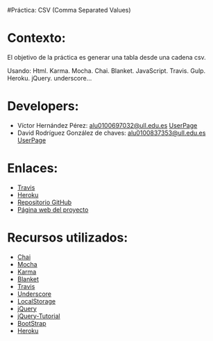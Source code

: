 #Práctica: CSV (Comma Separated Values)

Contexto:
=========

El objetivo de la práctica es generar una tabla desde una cadena csv.

Usando:
    Html.
    Karma.
    Mocha.
    Chai.
    Blanket.
    JavaScript.
    Travis.
    Gulp.
    Heroku.
    jQuery.
    underscore...

Developers:
============

* Víctor Hernández Pérez: alu0100697032@ull.edu.es   [UserPage](http://alu0100697032.github.io/)
* David Rodríguez González de chaves: alu0100837353@ull.edu.es   [UserPage](http://alu0100837353.github.io/)


Enlaces:
========


* [Travis](https://travis-ci.org/alu0100697032/csv_ajax)
* [Heroku](https://david-victor-csv.herokuapp.com)
* [Repositorio GitHub](https://github.com/alu0100697032/csv_ajax)
* [Página web del proyecto](https://david-victor-csv.herokuapp.com)

Recursos utilizados:
=======

* [Chai](http://chaijs.com/)
* [Mocha](http://mochajs.org/)
* [Karma](http://karma-runner.github.io/0.12/index.html)
* [Blanket](http://blanketjs.org/)
* [Travis](https://travis-ci.org)
* [Underscore](http://underscorejs.org/)
* [LocalStorage](https://campusvirtual.ull.es/1415/mod/page/view.php?id=191243)
* [jQuery](http://jquery.com/)
* [jQuery-Tutorial](http://www.w3schools.com/jquery/default.asp)
* [BootStrap](http://getbootstrap.com/)
* [Heroku](https://www.heroku.com/)

